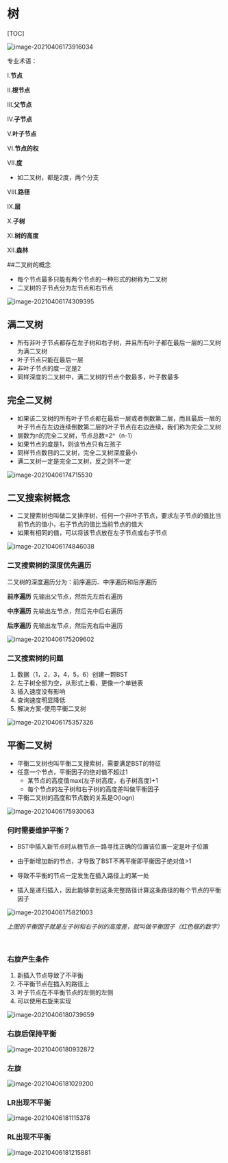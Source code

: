# 树

[TOC]



![image-20210406173916034](./resources/tree-overview.png)

专业术语：

I.**节点**

II.**根节点**

III.**父节点**

IV.**子节点**

V.**叶子节点** 

VI.**节点的权**

VII.**度**

- 如二叉树，都是2度，两个分支

VIII.**路径**

IX.**层**

X.**子树**

XI.**树的高度**

XII.**森林**



##二叉树的概念

- 每个节点最多只能有两个节点的一种形式的树称为二叉树
- 二叉树的子节点分为左节点和右节点

![image-20210406174309395](./resources/bst-overview.png)

## 满二叉树

- 所有非叶子节点都存在左子树和右子树，并且所有叶子都在最后一层的二叉树为满二叉树
- 叶子节点只能在最后一层
- 非叶子节点的度一定是2
- 同样深度的二叉树中，满二叉树的节点个数最多，叶子数最多



## 完全二叉树

- 如果该二叉树的所有叶子节点都在最后一层或者倒数第二层，而且最后一层的叶子节点在左边连续倒数第二层的叶子节点在右边连续，我们称为完全二叉树
- 层数为n的完全二叉树，节点总数=2^（n-1）
- 如果节点的度是1，则该节点只有左孩子
- 同样节点数目的二叉树，完全二叉树深度最小
- 满二叉树一定是完全二叉树，反之则不一定

![image-20210406174715530](./resources/full-tree.png)



## 二叉搜索树概念

- 二叉搜索树也叫做二叉排序树，任何一个非叶子节点，要求左子节点的值比当前节点的值小，右子节点的值比当前节点的值大
- 如果有相同的值，可以将该节点放在左子节点或右子节点

![image-20210406174846038](./resources/bst.png)

### 二叉搜索树的深度优先遍历

二叉树的深度遍历分为：前序遍历、中序遍历和后序遍历

**前序遍历** 先输出父节点，然后先左后右遍历

**中序遍历** 先输出左节点，然后先中后右遍历

**后序遍历** 先输出左节点，然后先右后中遍历

![image-20210406175209602](./resources/bst-detail.png)

### 二叉搜索树的问题

1. 数据（1，2，3，4，5，6）创建一颗BST
2. 左子树全部为空，从形式上看，更像一个单链表
3. 插入速度没有影响
4. 查询速度明显降低
5. 解决方案-使用平衡二叉树



![image-20210406175357326](./resources/bst-issue.png)



## 平衡二叉树

- 平衡二叉树也叫平衡二叉搜索树，需要满足BST的特征
- 任意一个节点，平衡因子的绝对值不超过1
  - 某节点的高度值max(左子树高度，右子树高度)+1
  - 每个节点的左子树和右子树的高度差叫做平衡因子
- 平衡二叉树的高度和节点数的关系是O(logn)



![image-20210406175930063](./resources/self-balancing_bst.png)

### 何时需要维护平衡？

- BST中插入新节点时从根节点一路寻找正确的位置该位置一定是叶子位置

- 由于新增加新的节点，才导致了BST不再平衡即平衡因子绝对值>1

- 导致不平衡的节点一定发生在插入路径上的某一处

- 插入是递归插入，因此能够拿到这条完整路径计算这条路径的每个节点的平衡因子

![image-20210406175821003](./resources/self-balancing_binary_search_tree.png)

*上图的平衡因子就是左子树和右子树的高度差，就叫做平衡因子（红色框的数字）*

​	



### 右旋产生条件

1. 新插入节点导致了不平衡
2. 不平衡节点在插入的路径上
3. 叶子节点在不平衡节点的左侧的左侧
4. 可以使用右旋来实现

![image-20210406180739659](./resources/dextrorotation.png)

### 右旋后保持平衡

![image-20210406180932872](./resources/finish-dextrorotation.png)

### 左旋

![image-20210406181029200](./resources/levorotation.png)

### LR出现不平衡

![image-20210406181115378](./resources/LR-balancing.png)

### RL出现不平衡

![image-20210406181215881](./resources/RL-balancing.png)